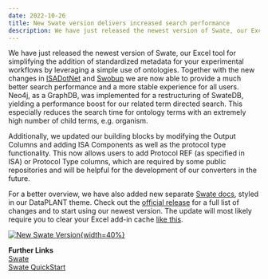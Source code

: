 ```yaml
---
date: 2022-10-26
title: New Swate version delivers increased search performance
description: We have just released the newest version of Swate, our Excel tool for simplifying the addition of standardized metadata for your experimental workflows by leveraging a simple use of ontologies. Together with the new changes in ISADotNet and Swobup we are now able to provide a much better search performance and a more stable experience for all users. Neo4j, as a GraphDB, was implemented for a restructuring of SwateDB, yielding a performance boost for our related term directed search. This especially...
---
```

We have just released the newest version of Swate, our Excel tool for simplifying the addition of standardized metadata for your experimental workflows by leveraging a simple use of ontologies. Together with the new changes in [ISADotNet](https://github.com/nfdi4plants/ISADotNet) and [Swobup](https://github.com/nfdi4plants/Swobup) we are now able to provide a much better search performance and a more stable experience for all users. Neo4j, as a GraphDB, was implemented for a restructuring of SwateDB, yielding a performance boost for our related term directed search. This especially reduces the search time for ontology terms with an extremely high number of child terms, e.g. organism.

Additionally, we updated our building blocks by modifying the Output Columns and adding ISA Components as well as the protocol type functionality. This now allows users to add Protocol REF (as specified in ISA) or Protocol Type columns, which are required by some public repositories and will be helpful for the development of our converters in the future. 

For a better overview, we have also added new separate [Swate docs](https://nfdi4plants.github.io/Swate-docs/), styled in our DataPLANT theme. Check out the [official release](https://github.com/nfdi4plants/Swate/releases/tag/v0.6.2) for a full list of changes and to start using our newest version. The update will most likely require you to clear your Excel add-in cache [like this](https://learn.microsoft.com/de-de/office/dev/add-ins/testing/clear-cache#manually-clear-the-cache-in-excel-word-and-powerpoint).

[![New Swate Version](/src/assets/images/news/new-swate-version.png "New Swate Version"){width=40%}](https://github.com/nfdi4plants/Swate/releases/tag/v0.6.2)

**Further Links**  
[Swate](https://nfdi4plants.org/nfdi4plants.knowledgebase/docs/implementation/Swate.html)  
[Swate QuickStart](https://nfdi4plants.org/nfdi4plants.knowledgebase/docs/tutorials/QuickStart_swate.html)  